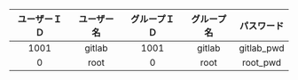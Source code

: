 |ユーザーＩＤ|ユーザー名|グループＩＤ|グループ名|パスワード|
|:-:|:-:|:-:|:-:|:-:|
|1001|gitlab|1001|gitlab|gitlab_pwd|
|0|root|0|root|root_pwd|
